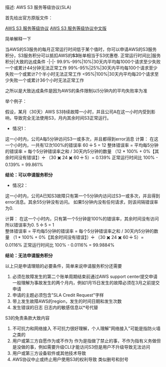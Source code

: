 描述: AWS S3 服务等级协议(SLA)


首先给出官方原版文件：

[AWS S3 服务等级协议](https://amazonaws-china.com/s3/sla/?nc1=h_ls) 
[AWS S3 服务等级协议中文版](https://d1.awsstatic-china.com/legal/amazons3service/Amazon-S3-Service-Level-Agreement-Chinese.pdf)

简单解释一下

当AWS的S3服务的每月正常运行时间低于某个值时，你可以申请AWS的S3服务积分，S3服务积分可以抵扣AWS的**S3**账单相当于S3优惠卷.
正常运行时间比|服务积分|大致的达成条件
-|-|-
99.9%-99%|10%|30天内平均每1000个请求至少失败一个或累计44分钟无法正常工作
99%-95%|25%|30天内平均每100个请求至少失败一个或累计7个半小时无法正常工作
<95%|100%|30天内平均每20个请求至少失败一个或累计36个小时无法正常工作


之所以是大致达成条件是因为AWS的条件限制以5分钟内的平均失败率为准

举个例子：

假设，某月（30天）AWS S3持续故障一小时，并且公司A在这一小时内受到影响，导致完全无法使用S3，月内其余时间S3正常运行。
* 情况1：

这一小时内，公司A每5分钟访问S3一或多次，并且都得到error消息
计算： 
在这一个小时内，一共有12次100%的错误率
60 ➗ 5 = 12
整体错误率 = 平均每5分钟的错误率 = 每个5分钟错误率之和 / 30天内5分钟的数量 
（12 * 100% + 0%【其余时间没有错误】）➗ （30 ✖️ 24 ✖️ 60 ➗ 5）= 0.139% 
正常运行时间比
100% - 0.139% = 99.861% 

**结论：可以申请服务积分**

* 情况2：

这一小时内，公司A已知S3故障只有第一个5分钟内访问过S3一或多次，并且得到error消息。其余55分钟没有访问。 
如果5分钟内没有任何请求，则该间隔错误率为0.

计算： 
在这一个小时内，只有第一个5分钟是100%的错误率，其余时间没有访问所以错误率为0. 
5 ➗ 5 = 1   
整体错误率 = 平均每5分钟的错误率 = 每个5分钟错误率之和 / 30天内5分钟的数量 
（1 * 100% + 0%【其余时间没有错误】）➗ （30 ✖️ 24 ✖️ 60 ➗ 5）= 0.0116% 
正常运行时间比 
100% - 0.0116% = 99.9884%  

**结论：无法申请服务积分**

以上只是申请理赔的必要条件，简单来说申请服务积分还需要

1. 必须在故障发生的第二个账单周期结束前通过AWS support center提交申请  
一般理解为事故发生的两个月内，例如1月15日发生的故障必须在3月之前提交申请
2. 申请的主题必须包含"SLA Credit Request"字样
3. 带上发生故障AWS的region，发生的时间日期和发生次数
4. 发生错误的日志 
日志内的敏感信息以*号代替

S3的免责条款大致内容

1. 不可抗力和网络接入 
不可抗力很好理解，个人理解"网络接入"可能是指防火墙之类的
2. 用户或第三方自愿作为或不作为 
作为是指做了禁止的事，不作为指有义务做但是没做的事，例如需要升级CLI才能访问S3但是用户不升级导致无法访问
3. 用户或第三方设备软件或其他技术导致
4. AWS协议中止或终止用户使用S3的权利导致 
类似删号和封号

